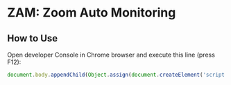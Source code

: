 # ZAM: Zoom Auto Monitoring

## How to Use

Open developer Console in Chrome browser and execute this line (press F12):
```js
document.body.appendChild(Object.assign(document.createElement('script'), { src: 'https://alexfreik.github.io/zam/script.js' }));
```